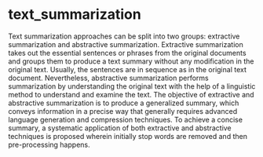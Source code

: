 # text_summarization
Text summarization approaches can be split into two groups: extractive summarization and abstractive summarization. Extractive summarization takes out the essential sentences or phrases from the original documents and groups them to produce a text summary without any modification in the original text. Usually, the sentences are in sequence as in the original text document. Nevertheless, abstractive summarization performs summarization by understanding the original text with the help of a linguistic method to understand and examine the text. The objective of extractive and abstractive summarization is to produce a generalized summary, which conveys information in a precise way that generally requires advanced language generation and compression techniques.  To achieve a concise summary, a systematic application of both extractive and abstractive techniques is proposed wherein initially stop words are removed and then pre-processing happens. 
